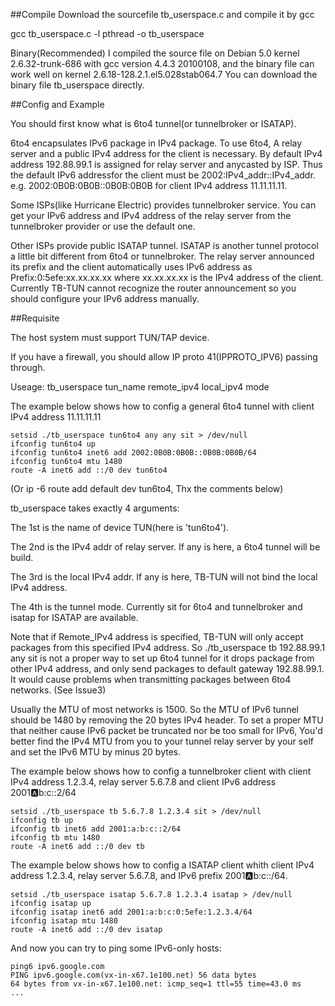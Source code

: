 ##Compile
Download the sourcefile tb_userspace.c and compile it by gcc

gcc tb_userspace.c -l pthread -o tb_userspace

Binary(Recommended)
I compiled the source file on Debian 5.0 kernel 2.6.32-trunk-686 with gcc version 4.4.3 20100108, and the binary file can work well on kernel 2.6.18-128.2.1.el5.028stab064.7 You can download the binary file tb_userspace directly.

##Config and Example

You should first know what is 6to4 tunnel(or tunnelbroker or ISATAP).

6to4 encapsulates IPv6 package in IPv4 package. To use 6to4, A relay server and a public IPv4 address for the client is necessary. By default IPv4 address 192.88.99.1 is assigned for relay server and anycasted by ISP. Thus the default IPv6 addressfor the client must be 2002:IPv4_addr::IPv4_addr. e.g. 2002:0B0B:0B0B::0B0B:0B0B for client IPv4 address 11.11.11.11.

Some ISPs(like Hurricane Electric) provides tunnelbroker service. You can get your IPv6 address and IPv4 address of the relay server from the tunnelbroker provider or use the default one.

Other ISPs provide public ISATAP tunnel. ISATAP is another tunnel protocol a little bit different from 6to4 or tunnelbroker. The relay server announced its prefix and the client automatically uses IPv6 address as Prefix:0:5efe:xx.xx.xx.xx where xx.xx.xx.xx is the IPv4 address of the client. Currently TB-TUN cannot recognize the router announcement so you should configure your IPv6 address manually.

##Requisite

The host system must support TUN/TAP device.

If you have a firewall, you should allow IP proto 41(IPPROTO_IPV6) passing through.

Useage: tb_userspace tun_name remote_ipv4 local_ipv4 mode

The example below shows how to config a general 6to4 tunnel with client IPv4 address 11.11.11.11

    setsid ./tb_userspace tun6to4 any any sit > /dev/null
    ifconfig tun6to4 up
    ifconfig tun6to4 inet6 add 2002:0B0B:0B0B::0B0B:0B0B/64
    ifconfig tun6to4 mtu 1480
    route -A inet6 add ::/0 dev tun6to4

(Or ip -6 route add default dev tun6to4, Thx the comments below)

tb_userspace takes exactly 4 arguments:

The 1st is the name of device TUN(here is 'tun6to4').

The 2nd is the IPv4 addr of relay server. If any is here, a 6to4 tunnel will be build.

The 3rd is the local IPv4 addr. If any is here, TB-TUN will not bind the local IPv4 address.

The 4th is the tunnel mode. Currently sit for 6to4 and tunnelbroker and isatap for ISATAP are available.

Note that if Remote_IPv4 address is specified, TB-TUN will only accept packages from this specified IPv4 address. So ./tb_userspace tb 192.88.99.1 any sit is not a proper way to set up 6to4 tunnel for it drops package from other IPv4 address, and only send packages to default gateway 192.88.99.1. It would cause problems when transmitting packages between 6to4 networks. (See Issue3)

Usually the MTU of most networks is 1500. So the MTU of IPv6 tunnel should be 1480 by removing the 20 bytes IPv4 header. To set a proper MTU that neither cause IPv6 packet be truncated nor be too small for IPv6, You'd better find the IPv4 MTU from you to your tunnel relay server by your self and set the IPv6 MTU by minus 20 bytes.

The example below shows how to config a tunnelbroker client with client IPv4 address 1.2.3.4, relay server 5.6.7.8 and client IPv6 address 2001:a:b:c::2/64

    setsid ./tb_userspace tb 5.6.7.8 1.2.3.4 sit > /dev/null
    ifconfig tb up
    ifconfig tb inet6 add 2001:a:b:c::2/64
    ifconfig tb mtu 1480
    route -A inet6 add ::/0 dev tb

The example below shows how to config a ISATAP client whith client IPv4 address 1.2.3.4, relay server 5.6.7.8, and IPv6 prefix 2001:a:b:c::/64.

    setsid ./tb_userspace isatap 5.6.7.8 1.2.3.4 isatap > /dev/null
    ifconfig isatap up
    ifconfig isatap inet6 add 2001:a:b:c:0:5efe:1.2.3.4/64
    ifconfig isatap mtu 1480
    route -A inet6 add ::/0 dev isatap

And now you can try to ping some IPv6-only hosts:

    ping6 ipv6.google.com
    PING ipv6.google.com(vx-in-x67.1e100.net) 56 data bytes
    64 bytes from vx-in-x67.1e100.net: icmp_seq=1 ttl=55 time=43.0 ms
    ...
